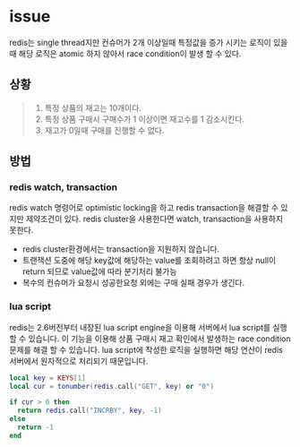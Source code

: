 # issue
redis는 single thread지만 컨슈머가 2개 이상일때 특정값을 증가 시키는 로직이 있을때
해당 로직은 atomic 하지 않아서 race condition이 발생 할 수 있다.

## 상황
> 1. 특정 상품의 재고는 10개이다.
> 2. 특정 상품 구매시 구매수가 1 이상이면 재고수를 1 감소시킨다.
> 3. 재고가 0일때 구매를 진행할 수 없다.

## 방법
### redis watch, transaction

redis watch 명령어로 optimistic locking을 하고 redis transaction을 해결할 수 있지만 제약조건이 있다.
redis cluster을 사용한다면 watch, transaction을 사용하지 못한다.

- redis cluster환경에서는 transaction을 지원하지 않습니다.
- 트랜잭션 도중에 해당 key값에 해당하는 value를 조회하려고 하면 항상 null이 return 되므로 value값에 따라 분기처리 불가능
- 복수의 컨슈머가 요청시 성공한요청 외에는 구매 실패 경우가 생긴다.

### lua script

redis는 2.6버전부터 내장된 lua script engine을 이용해 서버에서 lua script를 실행 할 수 있습니다.
이 기능을 이용해 상품 구매시 재고 확인에서 발생하는 race condition 문제를 해결 할 수 있습니다.
lua script에 작성한 로직을 실행하면 해당 연산이 redis 서버에서 원자적으로 처리되기 때문입니다.

```lua
local key = KEYS[1]
local cur = tonumber(redis.call("GET", key) or "0")

if cur > 0 then
  return redis.call("INCRBY", key, -1)
else
  return -1
end
```
